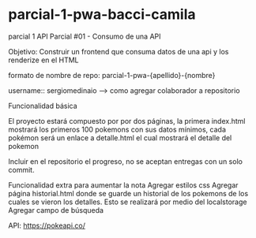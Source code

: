 # parcial-1-pwa-bacci-camila
parcial 1 API
Parcial #01 - Consumo de una API

Objetivo: Construir un frontend que consuma datos de una api y los renderize en el HTML

formato de nombre de repo: parcial-1-pwa-{apellido}-{nombre}

username:: sergiomedinaio           —> como agregar colaborador a repositorio


Funcionalidad básica

 El proyecto estará compuesto por por dos páginas, la primera index.html mostrará los primeros 100 pokemons con sus datos mínimos, cada pokémon será un enlace a detalle.html el cual mostrará el detalle del pokemon

Incluir en el repositorio el progreso, no se aceptan entregas con un solo commit.

Funcionalidad extra para aumentar la nota
Agregar estilos css
Agregar página historial.html donde se guarde un historial de los pokemons de los cuales se vieron los detalles. Esto se realizará por medio del localstorage
Agregar campo de búsqueda 


API: https://pokeapi.co/
 

